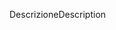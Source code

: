 <span data-ttu-id="8e404-101">Descrizione</span><span class="sxs-lookup"><span data-stu-id="8e404-101">Description</span></span>
